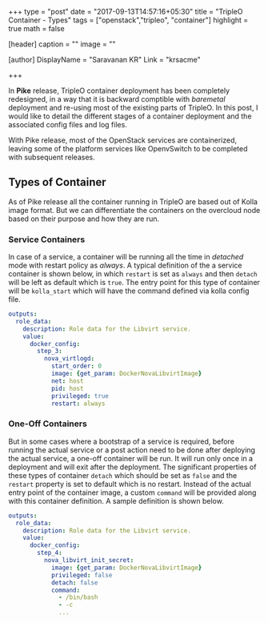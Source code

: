 +++
type = "post"
date = "2017-09-13T14:57:16+05:30"
title = "TripleO Container - Types"
tags = ["openstack","tripleo", "container"]
highlight = true
math = false

[header]
  caption = ""
  image = ""

[author]
  DisplayName = "Saravanan KR"
  Link = "krsacme"

+++

In **Pike** release, TripleO container deployment has been completely
redesigned, in a way that it is backward comptible with _baremetal_ deployment
and re-using most of the existing parts of TripleO. In this post, I would like
to detail the different stages of a container deployment and the associated
config files and log files.
<!-- more-->

With Pike release, most of the OpenStack services are containerized, leaving
some of the platform services like OpenvSwitch to be completed with subsequent
releases.

## Types of Container
As of Pike release all the container running in TripleO are based out of Kolla
image format. But we can differentiate the containers on the overcloud node
based on their purpose and how they are run.

### Service Containers
In case of a service, a container will be running all the time in _detached_
mode with restart policy as _always_. A typical definition of the a service
container is shown below, in which ```restart``` is set as ```always``` and
then ```detach``` will be left as default which is ```true```. The entry point
for this type of container will be ```kolla_start``` which will have the
command defined via kolla config file.

```yaml
outputs:
  role_data:
    description: Role data for the Libvirt service.
    value:
      docker_config:
        step_3:
          nova_virtlogd:
            start_order: 0
            image: {get_param: DockerNovaLibvirtImage}
            net: host
            pid: host
            privileged: true
            restart: always
```

### One-Off Containers
But in some cases where a bootstrap of a service is required, before running
the actual service or a post action need to be done after deploying the actual
service, a one-off container will be run. It will run only once in a
deployment and will exit after the deployment. The significant properties of
these types of container ```detach``` which should be set as ```false``` and
the ```restart``` property is set to default which is no restart. Instead of
the actual entry point of the container image, a custom ```command``` will be
provided along with this container definition. A sample definition is shown
below.

```yaml
outputs:
  role_data:
    description: Role data for the Libvirt service.
    value:
      docker_config:
        step_4:
          nova_libvirt_init_secret:
            image: {get_param: DockerNovaLibvirtImage}
            privileged: false
            detach: false
            command:
              - /bin/bash
              - -c
              ...
```

